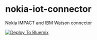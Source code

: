 # nokia-iot-connector
Nokia IMPACT and IBM Watson connector

[![Deploy To Bluemix](https://bluemix.net/deploy/button.png)](https://hub.jazz.net/deploy/index.html?repository=https://github.com/pooja-acharya/nokia-iot-connector.git)

